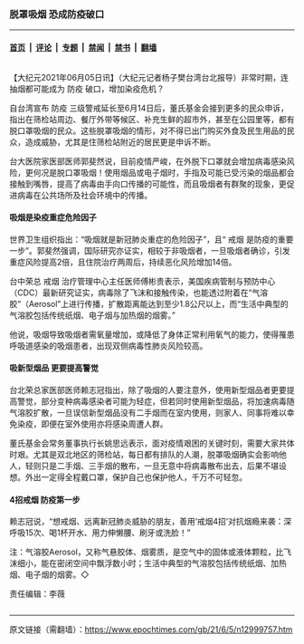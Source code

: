 ### 脱罩吸烟 恐成防疫破口

---

#### [首页](../../../..?n12999757) &nbsp;|&nbsp; [评论](../../../../../epoch-comment?n12999757) &nbsp;|&nbsp; [专题](../../../../../epoch-special?n12999757) &nbsp;|&nbsp; [禁闻](../../../../../epoch-news?n12999757) &nbsp;|&nbsp; [禁书](../../../../../books?n12999757) &nbsp;|&nbsp; [翻墙](https://github.com/gfw-breaker/nogfw/blob/master/README.md?n12999757)


<div class="column" id="artbody" itemprop="articleBody">
 <!-- article content begin -->
 <p>
  【大纪元2021年06月05日讯】（大纪元记者杨子樊台湾台北报导）非常时期，连抽烟都可能成为
  <ok href="https://www.epochtimes.com/gb/tag/%E9%98%B2%E7%96%AB.html">
   防疫
  </ok>
  破口，增加染疫危机？
 </p>
 <p>
  自台湾宣布
  <ok href="https://www.epochtimes.com/gb/tag/%E9%98%B2%E7%96%AB.html">
   防疫
  </ok>
  三级警戒延长至6月14日后，董氏基金会接到更多的民众申诉，指出在筛检站周边、餐厅外带等候区、补充生鲜的超市外，甚至在公园里等，都有脱口罩吸烟的民众。这些脱罩吸烟的情形，对不得已出门购买外食及民生用品的民众，造成威胁，尤其是住筛检站附近的居民更是申诉不断。
 </p>
 <p>
  台大医院家医部医师郭斐然说，目前疫情严峻，在外脱下口罩就会增加病毒感染风险，更何况是脱口罩吸烟！使用烟品或电子烟时，手指及可能已受污染的烟品都会接触到嘴唇，提高了病毒由手向口传播的可能性，而且吸烟者有群聚的现象，更促进病毒在公共场所及社会环境中的传播。
 </p>
 <h4>
  吸烟是染疫重症危险因子
 </h4>
 <p>
  世界卫生组织指出：“吸烟就是新冠肺炎重症的危险因子”，且“
  <ok href="https://www.epochtimes.com/gb/tag/%E6%88%92%E7%83%9F.html">
   戒烟
  </ok>
  是防疫的重要一步”。郭斐然强调，国际研究亦证实，相较于非吸烟者，一旦吸烟者确诊，引发重症风险提高2倍，且住院治疗两周后，持续恶化风险增加14倍。
 </p>
 <p>
  台中荣总
  <ok href="https://www.epochtimes.com/gb/tag/%E6%88%92%E7%83%9F.html">
   戒烟
  </ok>
  治疗管理中心主任医师傅彬贵表示，美国疾病管制与预防中心（CDC）最新研究证实，病毒除了飞沫和接触传染，也能透过附着在“气溶胶”（Aerosol”上进行传播，扩散距离能达到至少1.8公尺以上，而“生活中典型的气溶胶包括传统纸烟、电子烟与加热烟的烟雾。”
 </p>
 <p>
  他说，吸烟导致吸烟者需氧量增加，或降低了身体正常利用氧气的能力，使得罹患呼吸道感染的吸烟患者，出现双侧病毒性肺炎风险较高。
 </p>
 <h4>
  吸新型烟品 更要提高警觉
 </h4>
 <p>
  台北荣总家医部医师赖志冠指出，除了吸烟的人要注意外，使用新型烟品者更要提高警觉，部分变种病毒感染者可能为轻症，但若同时使用新型烟品，将加速病毒随气溶胶扩散，一旦误信新型烟品没有二手烟而在室内使用，则家人、同事将难以幸免染疫，即便在室外使用亦将感染周遭人群。
 </p>
 <p>
  董氏基金会常务董事执行长姚思远表示，面对疫情艰困的关键时刻，需要大家共体时艰。尤其是双北地区的筛检站，每日都有排队的人潮，脱罩吸烟确实会影响他人，轻则只是二手烟、三手烟的散布，一旦无意中将病毒散布出去，后果不堪设想。外出一定得全程戴口罩，保护自己也保护他人，千万不可轻忽。
 </p>
 <h4>
  4招戒烟 防疫第一步
 </h4>
 <p>
  赖志冠说，“想戒烟、远离新冠肺炎威胁的朋友，善用‘戒烟4招’对抗烟瘾来袭：深呼吸15次、喝1杯开水、用力伸懒腰、刷牙或洗脸！”
 </p>
 <p>
  注：气溶胶Aerosol，又称气悬胶体、烟雾质，是空气中的固体或液体颗粒，比飞沫细小，能在密闭空间中飘浮数小时；生活中典型的气溶胶包括传统纸烟、加热烟、电子烟的烟雾。◇
 </p>
 <p>
  责任编辑：李薇
 </p>
 <!-- article content end -->
</div>


---

原文链接（需翻墙）：https://www.epochtimes.com/gb/21/6/5/n12999757.htm